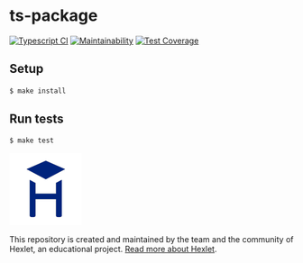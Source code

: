 # ts-package

[![Typescript CI](../../workflows/Typescript/badge.svg)](../../actions)
[![Maintainability](https://api.codeclimate.com/v1/badges/КлючДляБейджа/maintainability)](https://codeclimate.com/github/hexlet-boilerplates/ts-package/maintainability)
[![Test Coverage](https://api.codeclimate.com/v1/badges/КлючДляБейджа/test_coverage)](https://codeclimate.com/github/hexlet-boilerplates/ts-package/test_coverage)

## Setup

```sh
$ make install
```

## Run tests

```sh
$ make test
```

[![Hexlet Ltd. logo](https://raw.githubusercontent.com/Hexlet/assets/master/images/hexlet_logo128.png)](https://hexlet.io?utm_source=github&utm_medium=link&utm_campaign=ts-package)

This repository is created and maintained by the team and the community of Hexlet, an educational project. [Read more about Hexlet](https://hexlet.io?utm_source=github&utm_medium=link&utm_campaign=ts-package).
